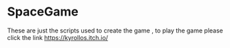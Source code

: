 # SpaceGame
These are just the scripts used to create the game , to play the game please click the link https://kyrollos.itch.io/
